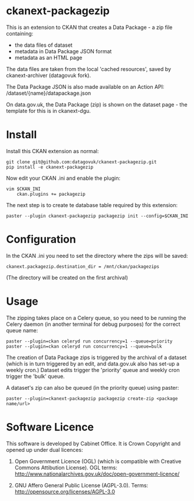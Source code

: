# ckanext-packagezip

This is an extension to CKAN that creates a Data Package - a zip file containing:
* the data files of dataset
* metadata in Data Package JSON format
* metadata as an HTML page

The data files are taken from the local 'cached resources', saved by ckanext-archiver (datagovuk fork).

The Data Package JSON is also made available on an Action API: /dataset/{name}/datapackage.json

On data.gov.uk, the Data Package (zip) is shown on the dataset page - the template for this is in ckanext-dgu.

# Install

Install this CKAN extension as normal:

    git clone git@github.com:datagovuk/ckanext-packagezip.git
    pip install -e ckanext-packagezip

Now edit your CKAN .ini and enable the plugin:

    vim $CKAN_INI
        ckan.plugins += packagezip

The next step is to create te database table required by this extension:

    paster --plugin ckanext-packagezip packagezip init --config=$CKAN_INI 


# Configuration

In the CKAN .ini you need to set the directory where the zips will be saved:

    ckanext.packagezip.destination_dir = /mnt/ckan/packagezips

(The directory will be created on the first archival)

# Usage

The zipping takes place on a Celery queue, so you need to be running the Celery daemon (in another terminal for debug purposes) for the correct queue name:

    paster --plugin=ckan celeryd run concurrency=1 --queue=priority
    paster --plugin=ckan celeryd run concurrency=1 --queue=bulk

The creation of Data Package zips is triggered by the archival of a dataset (which is in turn triggered by an edit, and data.gov.uk also has set-up a weekly cron.) Dataset edits trigger the 'priority' queue and weekly cron trigger the 'bulk' queue.

A dataset's zip can also be queued (in the priority queue) using paster:

    paster --plugin=ckanext-packagezip packagezip create-zip <package name/url>

# Software Licence

This software is developed by Cabinet Office. It is Crown Copyright and opened up under dual licences:

1. Open Government Licence (OGL) (which is compatible with Creative Commons Attibution License). OGL terms: http://www.nationalarchives.gov.uk/doc/open-government-licence/

2. GNU Affero General Public License (AGPL-3.0). Terms: http://opensource.org/licenses/AGPL-3.0
